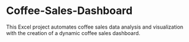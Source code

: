 # Coffee-Sales-Dashboard
This Excel project automates coffee sales data analysis and visualization with the creation of a dynamic coffee sales dashboard.

